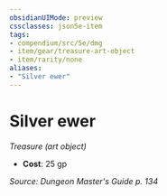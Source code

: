 ```yaml
---
obsidianUIMode: preview
cssclasses: json5e-item
tags:
- compendium/src/5e/dmg
- item/gear/treasure-art-object
- item/rarity/none
aliases: 
- "Silver ewer"
---
```

# Silver ewer
*Treasure (art object)*  

- **Cost**: 25 gp

*Source: Dungeon Master's Guide p. 134*